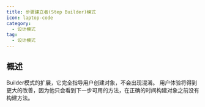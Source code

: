 ```yaml
---
title: 步骤建立者(Step Builder)模式
icon: laptop-code
category:
  - 设计模式
tag:
  - 设计模式
---
```


## 概述

Builder模式的扩展，它完全指导用户创建对象，不会出现混淆。
用户体验将得到更大的改善，因为他只会看到下一步可用的方法，在正确的时间构建对象之前没有构建方法。
